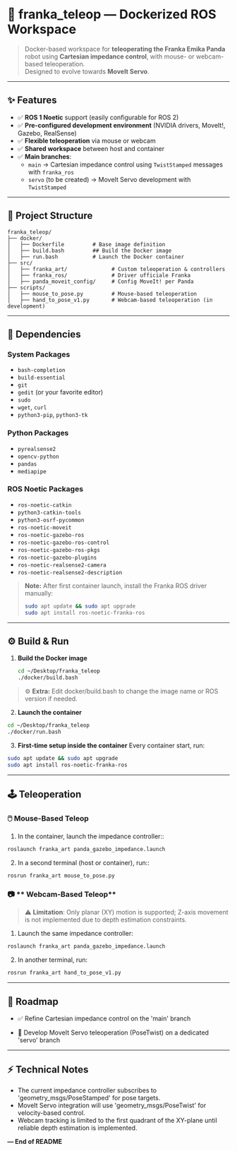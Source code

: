 # 🚀 franka_teleop — Dockerized ROS Workspace

> Docker-based workspace for **teleoperating the Franka Emika Panda** robot using **Cartesian impedance control**, with mouse- or webcam-based teleoperation.  
> Designed to evolve towards **MoveIt Servo**.

---

## ✨ Features

- ✅ **ROS 1 Noetic** support (easily configurable for ROS 2)  
- ✅ **Pre-configured development environment** (NVIDIA drivers, MoveIt!, Gazebo, RealSense)  
- ✅ **Flexible teleoperation** via mouse or webcam  
- ✅ **Shared workspace** between host and container  
- ✅ **Main branches**:  
  - `main` → Cartesian impedance control using `TwistStamped` messages with `franka_ros`  
  - `servo` (to be created) → MoveIt Servo development with `TwistStamped`  

---

## 📂 Project Structure


```plaintext
franka_teleop/
├── docker/
│   ├── Dockerfile         # Base image definition
│   ├── build.bash         ## Build the Docker image
│   ├── run.bash           # Launch the Docker container
├── src/
│   ├── franka_art/              # Custom teleoperation & controllers
│   ├── franka_ros/              # Driver ufficiale Franka
│   ├── panda_moveit_config/     # Config MoveIt! per Panda
├── scripts/
│   ├── mouse_to_pose.py         # Mouse-based teleoperation
│   ├── hand_to_pose_v1.py       # Webcam-based teleoperation (in development)
```


---

## 🧰 Dependencies

### System Packages

- `bash-completion`  
- `build-essential`  
- `git`  
- `gedit` (or your favorite editor)  
- `sudo`  
- `wget`, `curl`  
- `python3-pip`, `python3-tk`

### Python Packages

- `pyrealsense2`  
- `opencv-python`  
- `pandas`  
- `mediapipe`

### ROS Noetic Packages

- `ros-noetic-catkin`  
- `python3-catkin-tools`  
- `python3-osrf-pycommon`  
- `ros-noetic-moveit`  
- `ros-noetic-gazebo-ros`  
- `ros-noetic-gazebo-ros-control`  
- `ros-noetic-gazebo-ros-pkgs`  
- `ros-noetic-gazebo-plugins`  
- `ros-noetic-realsense2-camera`  
- `ros-noetic-realsense2-description`  

> **Note:** After first container launch, install the Franka ROS driver manually:
> ```bash
> sudo apt update && sudo apt upgrade
> sudo apt install ros-noetic-franka-ros
> ```

---

## ⚙️ Build & Run

1. **Build the Docker image**  
   ```bash
   cd ~/Desktop/franka_teleop
   ./docker/build.bash


>⚙️ **Extra:** Edit docker/build.bash to change the image name or ROS version if needed.


2. **Launch the container**
```bash
cd ~/Desktop/franka_teleop
./docker/run.bash
```

3. **First-time setup inside the container**
Every container start, run:
```bash
sudo apt update && sudo apt upgrade
sudo apt install ros-noetic-franka-ros
```
---

## 🕹️ **Teleoperation**
### 🖱️ **Mouse-Based Teleop**

1. In the container, launch the impedance controller::
```bash
roslaunch franka_art panda_gazebo_impedance.launch
```
2. In a second terminal (host or container), run::
```bash
rosrun franka_art mouse_to_pose.py
```

### 📷 ** Webcam-Based Teleop**

>⚠️ **Limitation**: Only planar (XY) motion is supported; Z-axis movement is not implemented due to depth estimation constraints.

1. Launch the same impedance controller:
```bash
roslaunch franka_art panda_gazebo_impedance.launch
```
2. In another terminal, run:
```bash
rosrun franka_art hand_to_pose_v1.py
```

---

## 🔭 **Roadmap**
- ✅  Refine Cartesian impedance control on the 'main' branch

- 🚧  Develop MoveIt Servo teleoperation (PoseTwist) on a dedicated 'servo' branch
  
---

## ⚡ **Technical Notes**
- The current impedance controller subscribes to 'geometry_msgs/PoseStamped' for pose targets.
- MoveIt Servo integration will use 'geometry_msgs/PoseTwist' for velocity-based control.
- Webcam tracking is limited to the first quadrant of the XY-plane until reliable depth estimation is implemented.


**— End of README**


